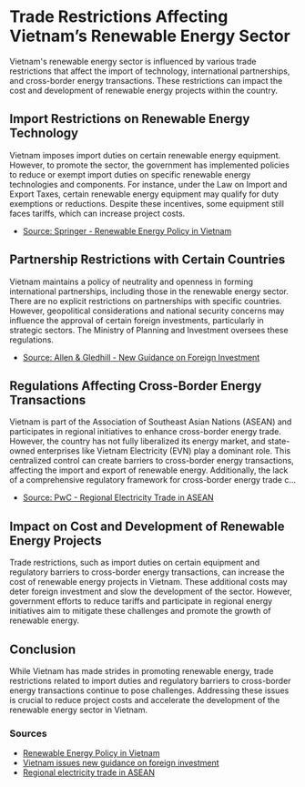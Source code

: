 
# Trade Restrictions Affecting Vietnam’s Renewable Energy Sector

Vietnam's renewable energy sector is influenced by various trade restrictions that affect the import of technology, international partnerships, and cross-border energy transactions. These restrictions can impact the cost and development of renewable energy projects within the country.

## Import Restrictions on Renewable Energy Technology

Vietnam imposes import duties on certain renewable energy equipment. However, to promote the sector, the government has implemented policies to reduce or exempt import duties on specific renewable energy technologies and components. For instance, under the Law on Import and Export Taxes, certain renewable energy equipment may qualify for duty exemptions or reductions. Despite these incentives, some equipment still faces tariffs, which can increase project costs.

- [Source: Springer - Renewable Energy Policy in Vietnam](https://link.springer.com/chapter/10.1007/978-3-030-54514-7_11)

## Partnership Restrictions with Certain Countries

Vietnam maintains a policy of neutrality and openness in forming international partnerships, including those in the renewable energy sector. There are no explicit restrictions on partnerships with specific countries. However, geopolitical considerations and national security concerns may influence the approval of certain foreign investments, particularly in strategic sectors. The Ministry of Planning and Investment oversees these regulations.

- [Source: Allen & Gledhill - New Guidance on Foreign Investment](https://www.allenandgledhill.com/vn/perspectives/articles/18840/vnkh-issues-new-guidance-on-foreign-investment)

## Regulations Affecting Cross-Border Energy Transactions

Vietnam is part of the Association of Southeast Asian Nations (ASEAN) and participates in regional initiatives to enhance cross-border energy trade. However, the country has not fully liberalized its energy market, and state-owned enterprises like Vietnam Electricity (EVN) play a dominant role. This centralized control can create barriers to cross-border energy transactions, affecting the import and export of renewable energy. Additionally, the lack of a comprehensive regulatory framework for cross-border energy trade c...

- [Source: PwC - Regional Electricity Trade in ASEAN](https://www.pwc.com/sg/en/publications/regional-electricity-trade-in-asean.html)

## Impact on Cost and Development of Renewable Energy Projects

Trade restrictions, such as import duties on certain equipment and regulatory barriers to cross-border energy transactions, can increase the cost of renewable energy projects in Vietnam. These additional costs may deter foreign investment and slow the development of the sector. However, government efforts to reduce tariffs and participate in regional energy initiatives aim to mitigate these challenges and promote the growth of renewable energy.

## Conclusion

While Vietnam has made strides in promoting renewable energy, trade restrictions related to import duties and regulatory barriers to cross-border energy transactions continue to pose challenges. Addressing these issues is crucial to reduce project costs and accelerate the development of the renewable energy sector in Vietnam.

### Sources
- [Renewable Energy Policy in Vietnam](https://link.springer.com/chapter/10.1007/978-3-030-54514-7_11)
- [Vietnam issues new guidance on foreign investment](https://www.allenandgledhill.com/vn/perspectives/articles/18840/vnkh-issues-new-guidance-on-foreign-investment)
- [Regional electricity trade in ASEAN](https://www.pwc.com/sg/en/publications/regional-electricity-trade-in-asean.html)
